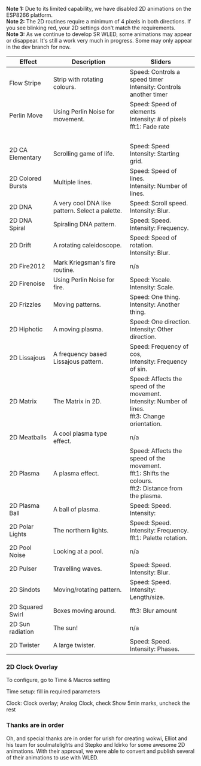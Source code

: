 **Note 1:** Due to its limited capability, we have disabled 2D animations on the ESP8266 platform.    
**Note 2:** The 2D routines require a minimum of 4 pixels in both directions. If you see blinking red, your 2D settings don't match the requirements.    
**Note 3:** As we continue to develop SR WLED, some animations may appear or disappear. It's still a work very much in progress. Some may only appear in the dev branch for now.    


| Effect | Description | Sliders
| --- | --- | ---
| Flow Stripe |Strip with rotating colours.|Speed: Controls a speed timer <br/>Intensity: Controls another timer
| Perlin Move |Using Perlin Noise for movement.|Speed: Speed of elements<br/>Intensity: # of pixels<br />fft1: Fade rate
|    |  |  <br />
| 2D CA Elementary |Scrolling game of life.|Speed: Speed <br/>Intensity: Starting grid.
| 2D Colored Bursts |Multiple lines.|Speed: Speed of lines.<br/>Intensity: Number of lines.
| 2D DNA | A very cool DNA like pattern. Select a palette.|Speed: Scroll speed.<br />Intensity: Blur.
| 2D DNA Spiral |Spiraling DNA pattern.|Speed: Speed.<br/>Intensity: Frequency.
| 2D Drift |A rotating caleidoscope.|Speed: Speed of rotation.<br/>Intensity: Blur.
| 2D Fire2012| Mark Kriegsman's fire routine.|n/a
| 2D Firenoise |Using Perlin Noise for fire.|Speed: Yscale.<br/>Intensity: Scale.
| 2D Frizzles |Moving patterns.|Speed: One thing.<br/>Intensity: Another thing.
| 2D Hiphotic | A moving plasma.|Speed: One direction.<br/>Intensity: Other direction.
| 2D Lissajous | A frequency based Lissajous pattern.|Speed: Frequency of cos,<br/>Intensity: Frequency of sin.
| 2D Matrix |The Matrix in 2D.|Speed: Affects the speed of the movement.<br />Intensity: Number of lines.<br/>fft3: Change orientation.
| 2D Meatballs |A cool plasma type effect.|n/a
| 2D Plasma |A plasma effect.|Speed: Affects the speed of the movement.<br />fft1: Shifts the colours.<br />fft2: Distance from the plasma.
| 2D Plasma Ball |A ball of plasma. |Speed: Speed. <br/>Intensity:
| 2D Polar Lights |The northern lights.|Speed: Speed.<br/>Intensity: Frequency.<br/>fft1: Palette rotation.
| 2D Pool Noise |Looking at a pool.|n/a
| 2D Pulser |Travelling waves.|Speed: Speed. <br/>Intensity: Blur.
| 2D Sindots |Moving/rotating pattern.|Speed: Speed. <br/>Intensity: Length/size.
| 2D Squared Swirl |Boxes moving around.|fft3: Blur amount
| 2D Sun radiation |The sun!|n/a
| 2D Twister |A large twister.|Speed: Speed. <br/>Intensity: Phases.

### 2D Clock Overlay

To configure, go to Time & Macros setting

Time setup: fill in required parameters

Clock: Clock overlay; Analog Clock, check Show 5min marks, uncheck the rest



### Thanks are in order

Oh, and special thanks are in order for urish for creating wokwi, Elliot and his team for soulmatelights and Stepko and ldirko for some awesome 2D animations. With their approval, we were able to convert and publish several of their animations to use with WLED.
